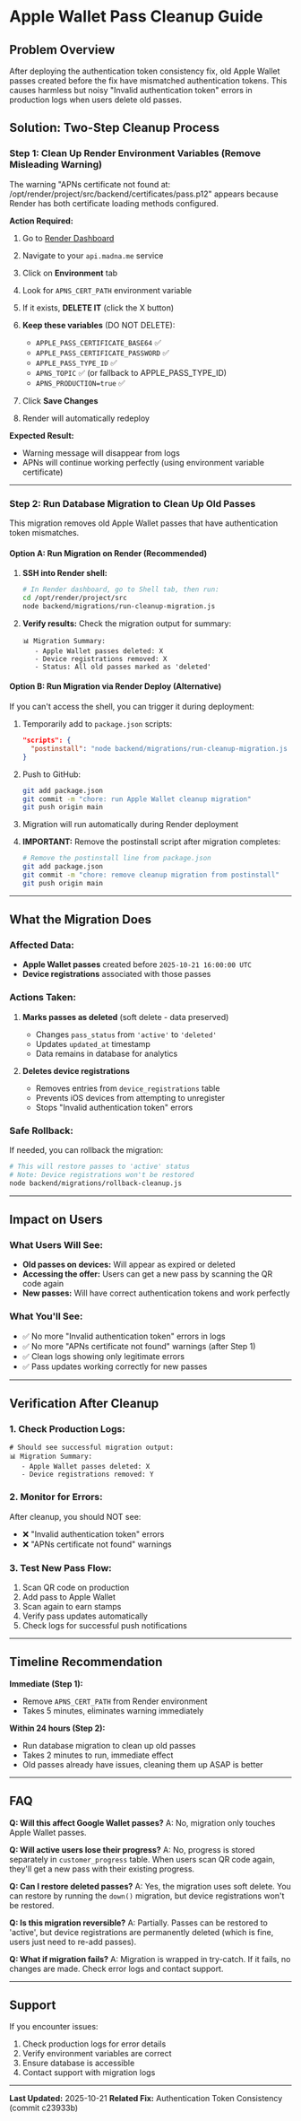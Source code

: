 # Apple Wallet Pass Cleanup Guide

## Problem Overview

After deploying the authentication token consistency fix, old Apple Wallet passes created before the fix have mismatched authentication tokens. This causes harmless but noisy "Invalid authentication token" errors in production logs when users delete old passes.

## Solution: Two-Step Cleanup Process

### Step 1: Clean Up Render Environment Variables (Remove Misleading Warning)

The warning "APNs certificate not found at: /opt/render/project/src/backend/certificates/pass.p12" appears because Render has both certificate loading methods configured.

**Action Required:**
1. Go to [Render Dashboard](https://dashboard.render.com/)
2. Navigate to your `api.madna.me` service
3. Click on **Environment** tab
4. Look for `APNS_CERT_PATH` environment variable
5. If it exists, **DELETE IT** (click the X button)
6. **Keep these variables** (DO NOT DELETE):
   - `APPLE_PASS_CERTIFICATE_BASE64` ✅
   - `APPLE_PASS_CERTIFICATE_PASSWORD` ✅
   - `APPLE_PASS_TYPE_ID` ✅
   - `APNS_TOPIC` ✅ (or fallback to APPLE_PASS_TYPE_ID)
   - `APNS_PRODUCTION=true` ✅

7. Click **Save Changes**
8. Render will automatically redeploy

**Expected Result:**
- Warning message will disappear from logs
- APNs will continue working perfectly (using environment variable certificate)

---

### Step 2: Run Database Migration to Clean Up Old Passes

This migration removes old Apple Wallet passes that have authentication token mismatches.

#### Option A: Run Migration on Render (Recommended)

1. **SSH into Render shell:**
   ```bash
   # In Render dashboard, go to Shell tab, then run:
   cd /opt/render/project/src
   node backend/migrations/run-cleanup-migration.js
   ```

2. **Verify results:**
   Check the migration output for summary:
   ```
   📊 Migration Summary:
      - Apple Wallet passes deleted: X
      - Device registrations removed: X
      - Status: All old passes marked as 'deleted'
   ```

#### Option B: Run Migration via Render Deploy (Alternative)

If you can't access the shell, you can trigger it during deployment:

1. Temporarily add to `package.json` scripts:
   ```json
   "scripts": {
     "postinstall": "node backend/migrations/run-cleanup-migration.js || true"
   }
   ```

2. Push to GitHub:
   ```bash
   git add package.json
   git commit -m "chore: run Apple Wallet cleanup migration"
   git push origin main
   ```

3. Migration will run automatically during Render deployment

4. **IMPORTANT:** Remove the postinstall script after migration completes:
   ```bash
   # Remove the postinstall line from package.json
   git add package.json
   git commit -m "chore: remove cleanup migration from postinstall"
   git push origin main
   ```

---

## What the Migration Does

### Affected Data:
- **Apple Wallet passes** created before `2025-10-21 16:00:00 UTC`
- **Device registrations** associated with those passes

### Actions Taken:
1. **Marks passes as deleted** (soft delete - data preserved)
   - Changes `pass_status` from `'active'` to `'deleted'`
   - Updates `updated_at` timestamp
   - Data remains in database for analytics

2. **Deletes device registrations**
   - Removes entries from `device_registrations` table
   - Prevents iOS devices from attempting to unregister
   - Stops "Invalid authentication token" errors

### Safe Rollback:
If needed, you can rollback the migration:
```bash
# This will restore passes to 'active' status
# Note: Device registrations won't be restored
node backend/migrations/rollback-cleanup.js
```

---

## Impact on Users

### What Users Will See:
- **Old passes on devices:** Will appear as expired or deleted
- **Accessing the offer:** Users can get a new pass by scanning the QR code again
- **New passes:** Will have correct authentication tokens and work perfectly

### What You'll See:
- ✅ No more "Invalid authentication token" errors in logs
- ✅ No more "APNs certificate not found" warnings (after Step 1)
- ✅ Clean logs showing only legitimate errors
- ✅ Pass updates working correctly for new passes

---

## Verification After Cleanup

### 1. Check Production Logs:
```
# Should see successful migration output:
📊 Migration Summary:
   - Apple Wallet passes deleted: X
   - Device registrations removed: Y
```

### 2. Monitor for Errors:
After cleanup, you should NOT see:
- ❌ "Invalid authentication token" errors
- ❌ "APNs certificate not found" warnings

### 3. Test New Pass Flow:
1. Scan QR code on production
2. Add pass to Apple Wallet
3. Scan again to earn stamps
4. Verify pass updates automatically
5. Check logs for successful push notifications

---

## Timeline Recommendation

**Immediate (Step 1):**
- Remove `APNS_CERT_PATH` from Render environment
- Takes 5 minutes, eliminates warning immediately

**Within 24 hours (Step 2):**
- Run database migration to clean up old passes
- Takes 2 minutes to run, immediate effect
- Old passes already have issues, cleaning them up ASAP is better

---

## FAQ

**Q: Will this affect Google Wallet passes?**
A: No, migration only touches Apple Wallet passes.

**Q: Will active users lose their progress?**
A: No, progress is stored separately in `customer_progress` table. When users scan QR code again, they'll get a new pass with their existing progress.

**Q: Can I restore deleted passes?**
A: Yes, the migration uses soft delete. You can restore by running the `down()` migration, but device registrations won't be restored.

**Q: Is this migration reversible?**
A: Partially. Passes can be restored to 'active', but device registrations are permanently deleted (which is fine, users just need to re-add passes).

**Q: What if migration fails?**
A: Migration is wrapped in try-catch. If it fails, no changes are made. Check error logs and contact support.

---

## Support

If you encounter issues:
1. Check production logs for error details
2. Verify environment variables are correct
3. Ensure database is accessible
4. Contact support with migration logs

---

**Last Updated:** 2025-10-21
**Related Fix:** Authentication Token Consistency (commit c23933b)
